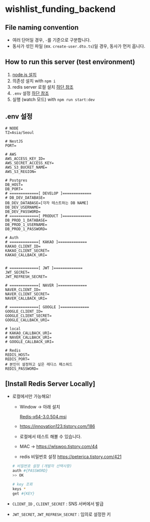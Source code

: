 # wishlist_funding_backend

## File naming convention

- 여러 단어일 경우, `-`를 기준으로 구분합니다.
- 동사가 섞인 파일 (ex. `create-user.dto.ts`)일 경우, 동사가 먼저 옵니다.

## How to run this server (test environment)

1. [node.js 설치](https://nodejs.org/en)
2. 의존성 설치 with `npm i`
3. redis server 로컬 설치 [하단 참조](#Install-Redis-Server-Locally)
4. `.env` 설정 [하단 참조](#.env-설정)
5. 실행 (watch 모드) with `npm run start:dev`

## .env 설정

```
# NODE
TZ=Asia/Seoul

# NestJS
PORT=

# AWS
AWS_ACCESS_KEY_ID=
AWS_SECRET_ACCESS_KEY=
AWS_S3_BUCKET_NAME=
AWS_S3_REGION=

# Postgres
DB_HOST=
DB_PORT=
# =============[ DEVELOP ]=============
# DB_DEV_DATABASE=
DB_DEV_DATABASE=[각자 테스트하는 DB NAME]
DB_DEV_USERNAME=
DB_DEV_PASSWORD=
# =============[ PRODUCT ]=============
DB_PROD_1_DATABASE=
DB_PROD_1_USERNAME=
DB_PROD_1_PASSWORD=

# Auth
# =============[ KAKAO ]=============
KAKAO_CLIENT_ID=
KAKAO_CLIENT_SECRET=
KAKAO_CALLBACK_URI=


# =============[ JWT ]=============
JWT_SECRET=
JWT_REFRESH_SECRET=

# =============[ NAVER ]=============
NAVER_CLIENT_ID=
NAVER_CLIENT_SECRET=
NAVER_CALLBACK_URI=

# =============[ GOOGLE ]=============
GOOGLE_CLIENT_ID=
GOOGLE_CLIENT_SECRET=
GOOGLE_CALLBACK_URI=

# local
# KAKAO_CALLBACK_URI=
# NAVER_CALLBACK_URI=
# GOOGLE_CALLBACK_URI=

# Redis
REDIS_HOST=
REDIS_PORT=
# 본인이 설정하고 싶은 레디스 패스워드
REDIS_PASSWORD=
```

## [Install Redis Server Locally]

- 로컬에서만 가능해요!
    - Window → 아래 설치
        
        [Redis-x64-3.0.504.msi](https://prod-files-secure.s3.us-west-2.amazonaws.com/a58622d1-e964-481a-b684-e2f5510530c0/c315cca0-5fbd-4c16-b567-8f5184a44734/Redis-x64-3.0.504.msi)
        
    - https://innovation123.tistory.com/186
    - 로컬에서 테스트 해볼 수 있습니다.
    - MAC → https://wlswoo.tistory.com/44
    - redis 비밀번호 설정 https://peterica.tistory.com/421
    
    ```bash
    # 비밀번호 설정 (개발자 선택사항)
    auth #{PASSWORD}
    >> OK
    
    # key 조회
    keys *
    get #{KEY}
    ```
    

- `CLIENT_ID` , `CLIENT_SECRET` :  SNS 서버에서 발급
- `JWT_SECRET`, `JWT_REFRESH_SECRET` : 임의로 설정한 키
